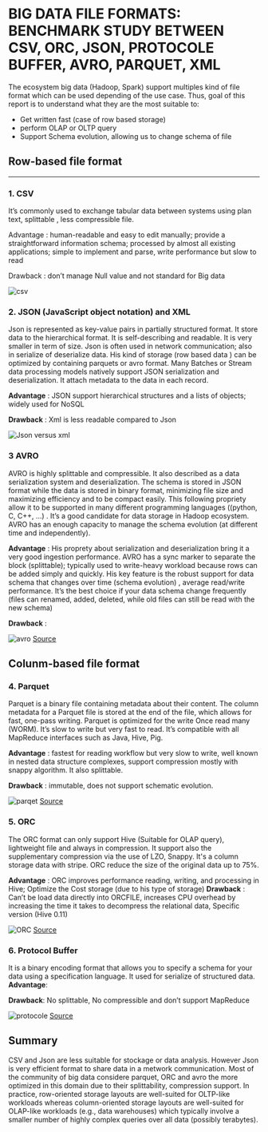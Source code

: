 
# BIG DATA FILE FORMATS: BENCHMARK STUDY BETWEEN CSV, ORC, JSON, PROTOCOLE BUFFER, AVRO, PARQUET, XML #
The ecosystem big data (Hadoop, Spark) support multiples kind of file format which can be used depending of the use case. Thus, goal of this report is to understand what they are the most suitable to:

+	Get written fast (case of row based storage)
+	perform OLAP or OLTP query 
+	Support Schema evolution, allowing us to change schema of file

## **Row-based file format**
------
### 1. CSV

It’s commonly used to exchange tabular data between systems using plan text, splittable , less compressible file.

Advantage : human-readable and easy to edit manually; provide a straightforward information schema;  processed by almost all existing applications; simple to implement and parse, write performance but slow to read

Drawback : don’t manage Null value and not standard for Big data

![csv](https://user-images.githubusercontent.com/51121757/80033301-616a7c80-84e4-11ea-80e4-b03bffc27669.JPG)

### 2. JSON (JavaScript object notation) and XML

Json is represented as key-value pairs in partially structured format. It store data to the hierarchical format. It is self-describing and readable. It is very smaller in term of size. Json is often used in network communication; also in serialize of deserialize data. His kind of storage (row based data ) can be optimized by containing parquets or avro format.
Many Batches or Stream data processing models natively support JSON serialization and deserialization. It attach metadata to the data in each record. 

__Advantage__ : JSON support hierarchical structures and a lists of objects; widely used for NoSQL 

__Drawback__ : Xml is less readable compared to Json

![Json versus xml](https://user-images.githubusercontent.com/51121757/80033313-662f3080-84e4-11ea-8e18-35addbcee12a.JPG)

### 3 AVRO

AVRO is highly splittable and compressible. It also described as a data serialization system and deserialization. The schema is stored in JSON format while the data is stored in binary format, minimizing file size and maximizing efficiency and to be compact easily. This following propriety allow it to be supported in many different programming languages ((python, C, C++, …) .
It’s a good candidate for data storage in Hadoop ecosystem. AVRO has an enough capacity to manage the schema evolution (at different time and independently).

__Advantage__ : His proprety about serialization and deserialization bring it a very good ingestion performance.
AVRO has a sync marker to separate the block (splittable); typically used to write-heavy workload because rows can be added simply and quickly. His key feature is the robust support for data schema that changes over time (schema evolution) , average read/write performance. It’s the best choice if your data schema change frequently (files can renamed, added, deleted, while old files can still be read with the new schema)

__Drawback__ : 

![avro](https://user-images.githubusercontent.com/51121757/80033375-8232d200-84e4-11ea-9531-076f72e30bea.JPG)
                                                                                               [Source](https://blog.clairvoyantsoft.com/big-data-file-formats-3fb659903271)

## **Colunm-based file format**

### 4. Parquet

Parquet is a binary file containing  metadata about their content. The column metadata for a Parquet file is stored at the end of the file, which allows for fast, one-pass writing. Parquet is optimized for the write Once read many (WORM). It’s slow to write but very fast to read. It’s compatible with all MapReduce interfaces such as Java, Hive, Pig.

__Advantage__ : fastest for reading workflow but very slow to write, well known in nested data structure complexes, support compression mostly with snappy algorithm. It also splittable.

__Drawback__ : immutable, does not support schematic evolution. 

![parqet](https://user-images.githubusercontent.com/51121757/80033382-852dc280-84e4-11ea-8fbb-f29ef9d06ff1.JPG)
                                                                                               [Source](https://netjs.blogspot.com/2018/07/parquet-file-format-in-hadoop.html) 

### 5. ORC

The ORC format can only support Hive (Suitable for OLAP query), lightweight file and always in compression. It support also the supplementary compression via the use of LZO, Snappy. It's a column storage data with stripe. ORC reduce the size of the original data up to 75%.

__Advantage__ : ORC improves performance reading, writing, and processing in Hive; Optimize the Cost storage
 (due to his type of storage)
__Drawback__ : Can’t be load data directly into ORCFILE, increases CPU overhead by increasing the time it takes to decompress the relational data, Specific version (Hive 0.11)

![ORC](https://user-images.githubusercontent.com/51121757/80036471-b066e080-84e9-11ea-9525-2a1a4c26104d.JPG)
                                                                                               [Source](https://cwiki.apache.org/confluence/display/Hive/LanguageManual+ORC) 

### 6. Protocol Buffer

It is a binary encoding format that allows you to specify a schema for your data using a specification language. It used for serialize of structured data.
__Advantage__: 

__Drawback__: No splittable, No compressible and don’t support MapReduce

![protocole](https://user-images.githubusercontent.com/51121757/80033392-8828b300-84e4-11ea-84df-01326a4b56ac.JPG)
                                                                                               [Source](https://blog.eleven-labs.com/fr/presentation-protocol-buffers/) 
                                                                                                                                                                                                                                                                 
## Summary
CSV and Json are less suitable for stockage or data analysis.  However Json is very efficient format to share data in a metwork communication. Most of the community of big data considere parquet, ORC and avro the more optimized in this domain due to their splittability, compression support. In practice, row-oriented storage layouts are well-suited for OLTP-like workloads whereas
column-oriented storage layouts are well-suited for OLAP-like workloads (e.g., data warehouses) which typically involve a smaller number of highly complex queries over all data (possibly terabytes).







                                                                                                                    







